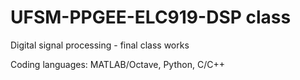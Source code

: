 # UFSM-PPGEE-ELC919-DSP class
Digital signal processing - final class works

Coding languages: MATLAB/Octave, Python, C/C++
